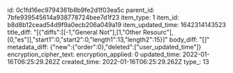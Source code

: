 id: 0c1fd16ec9794361b8b9fe2d1f03ea5c
parent_id: 7bfe939545614a938778724bee7d1f23
item_type: 1
item_id: b8d8b12cead54d9f9a0ecb206a049a19
item_updated_time: 1642314143523
title_diff: "[{\"diffs\":[[-1,\"General Not\"],[1,\"Other Resourc\"],[0,\"es\"]],\"start1\":0,\"start2\":0,\"length1\":13,\"length2\":15}]"
body_diff: "[]"
metadata_diff: {"new":{"order":0},"deleted":["user_updated_time"]}
encryption_cipher_text: 
encryption_applied: 0
updated_time: 2022-01-16T06:25:29.262Z
created_time: 2022-01-16T06:25:29.262Z
type_: 13